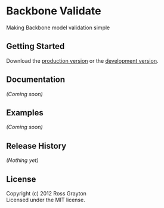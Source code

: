 # Backbone Validate

Making Backbone model validation simple

## Getting Started
Download the [production version][min] or the [development version][max].

[min]: https://raw.github.com/zestia/backbone.validate/master/dist/backbone.validate.min.js
[max]: https://raw.github.com/zestia/backbone.validate/master/dist/backbone.validate.js

## Documentation
_(Coming soon)_

## Examples
_(Coming soon)_

## Release History
_(Nothing yet)_

## License
Copyright (c) 2012 Ross Grayton  
Licensed under the MIT license.